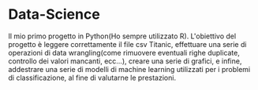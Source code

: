 # Data-Science
Il mio primo progetto in Python(Ho sempre utilizzato R). L'obiettivo del progetto è leggere correttamente il file csv Titanic, effettuare una serie di operazioni di 
data wrangling(come rimuovere eventuali righe duplicate, controllo dei valori mancanti, ecc...), creare una serie di grafici, e infine, addestrare una serie di modelli di machine learning utilizzati per i problemi di classificazione, al fine di valutarne le prestazioni. 
